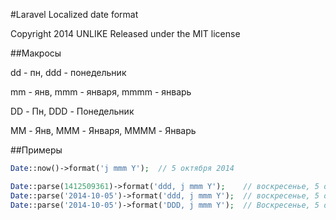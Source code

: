 #Laravel Localized date format

Copyright 2014 UNLIKE
Released under the MIT license

##Макросы

dd - пн, ddd - понедельник

mm - янв, mmm - января, mmmm - январь

DD - Пн, DDD - Понедельник

MM - Янв, MMM - Января, MMMM - Январь
  
##Примеры

```php
Date::now()->format('j mmm Y');  // 5 октября 2014

Date::parse(1412509361)->format('ddd, j mmm Y');    // воскресенье, 5 октября 2014
Date::parse('2014-10-05')->format('ddd, j mmm Y');  // воскресенье, 5 октября 2014
Date::parse('2014-10-05')->format('DDD, j mmm Y');  // Воскресенье, 5 октября 2014
```